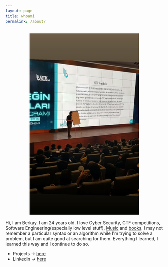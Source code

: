 ```yaml
---
layout: page
title: whoami
permalink: /about/
---
```

<p style="text-align:center;"><img src="/assets/aboutme.jpg" alt="aboutme" width="350"></p>

Hi, I am Berkay. I am 24 years old. I love Cyber Security, CTF competitions, Software Engineering(especially low level stuff), [Music](https://soundcloud.com/berkayyuksel) and [books](https://www.goodreads.com/user/show/112457307-berkay-y-ksel). I may not remember a particular syntax or an algorithm while I'm trying to solve a problem, but I am quite good at searching for them. Everything I learned, I learned this way and I continue to do so.

- Projects -> [here](https://github.com/yukselberkay)
- Linkedin -> [here](https://www.linkedin.com/in/mehmet-berkay-y%C3%BCksel-ab78aa153)